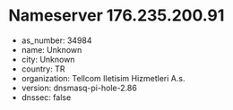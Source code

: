 # Nameserver 176.235.200.91

* as_number: 34984
* name: Unknown
* city: Unknown
* country: TR
* organization: Tellcom Iletisim Hizmetleri A.s.
* version: dnsmasq-pi-hole-2.86
* dnssec: false
